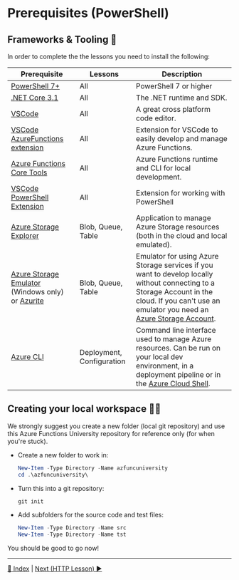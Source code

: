 # Prerequisites (PowerShell)

## Frameworks & Tooling 🧰

In order to complete the the lessons you need to install the following:

|Prerequisite|Lessons|Description
|-|-|-
|[PowerShell 7+](https://docs.microsoft.com/en-us/powershell/scripting/install/installing-powershell?view=powershell-7.1)| All | PowerShell 7 or higher
|[.NET Core 3.1](https://dotnet.microsoft.com/download/dotnet-core)|All|The .NET runtime and SDK.
|[VSCode](https://code.visualstudio.com/Download)|All|A great cross platform code editor.
|[VSCode AzureFunctions extension](https://github.com/Microsoft/vscode-azurefunctions)|All|Extension for VSCode to easily develop and manage Azure Functions.
|[Azure Functions Core Tools](https://github.com/Azure/azure-functions-core-tools)|All|Azure Functions runtime and CLI for local development.
|[VSCode PowerShell Extension](https://marketplace.visualstudio.com/items?itemName=ms-vscode.PowerShell)| All| Extension for working with PowerShell
|[Azure Storage Explorer](https://azure.microsoft.com/en-us/features/storage-explorer/)|Blob, Queue, Table|Application to manage Azure Storage resources (both in the cloud and local emulated).
|[Azure Storage Emulator](https://docs.microsoft.com/en-us/azure/storage/common/storage-use-emulator) (Windows only) or [Azurite](https://docs.microsoft.com/en-us/azure/storage/common/storage-use-azurite)|Blob, Queue, Table|Emulator for using Azure Storage services if you want to develop locally without connecting to a Storage Account in the cloud. If you can't use an emulator you need an [Azure Storage Account](https://docs.microsoft.com/en-us/azure/storage/common/storage-account-create?tabs=azure-portal).
|[Azure CLI](https://docs.microsoft.com/en-us/cli/azure/what-is-azure-cli)|Deployment, Configuration|Command line interface used to manage Azure resources. Can be run on your local dev environment, in a deployment pipeline or in the [Azure Cloud Shell](https://docs.microsoft.com/en-us/azure/cloud-shell/overview).

## Creating your local workspace 👩‍💻

We strongly suggest you create a new folder (local git repository) and use this Azure Functions University repository for reference only (for when you're stuck).

- Create a new folder to work in:

    ```PowerShell
    New-Item -Type Directory -Name azfuncuniversity
    cd .\azfuncuniversity\
    ```

- Turn this into a git repository:

    ```PowerShell
    git init
    ```

- Add subfolders for the source code and test files:

    ```PowerShell
    New-Item -Type Directory -Name src
    New-Item -Type Directory -Name tst
    ```

You should be good to go now!

---
[🔼 Index](_index.md) | [Next (HTTP Lesson) ▶](PowerShell/http/http-lesson-powershell.md)

